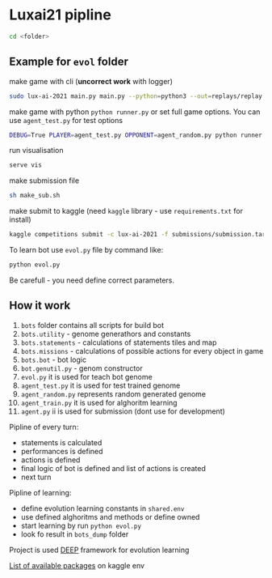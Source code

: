 # Luxai21 pipline

```sh
cd <folder>
```

## Example for `evol` folder

make game with cli (**uncorrect work** with logger)

```bash
sudo lux-ai-2021 main.py main.py --python=python3 --out=replays/replay.json
```

make game with python `python runner.py` or set full game options. You can use `agent_test.py` for test options

```bash
DEBUG=True PLAYER=agent_test.py OPPONENT=agent_random.py python runner.py
```

run visualisation

```bash
serve vis
```

make submission file

```bash
sh make_sub.sh
```

make submit to kaggle (need `kaggle` library - use `requirements.txt` for install)

```bash
kaggle competitions submit -c lux-ai-2021 -f submissions/submission.tar.gz -m "submission"
```

To learn bot use `evol.py` file by command like:

```bash
python evol.py
```

Be carefull - you need define correct parameters.

## How it work

1. `bots` folder contains all scripts for build bot
2. `bots.utility` - genome generathors and constants
3. `bots.statements` - calculations of statements tiles and map
4. `bots.missions` - calculations of possible actions for every object in game
5. `bots.bot` - bot logic
6. `bot.genutil.py` - genom constructor
7. `evol.py` it is used for teach bot genome
8. `agent_test.py` it is used for test trained genome
9. `agent_random.py` represents random generated genome
10. `agent_train.py` it is used for alghoritm learning
11. `agent.py` ii is used for submission (dont use for development)

Pipline of every turn:

- statements is calculated
- performances is defined
- actions is defined
- final logic of bot is defined and list of actions is created
- next turn

Pipline of learning:

- define evolution learning constants in `shared.env`
- use defined alghoritms and methods or define owned
- start learning by run `python evol.py`
- look fo result in `bots_dump` folder

Project is used [DEEP](https://deap.readthedocs.io/en/master/) framework for evolution learning

[List of available packages](https://github.com/Lux-AI-Challenge/Lux-Design-2021/blob/master/kaggle_engine/pythonpackages.txt) on kaggle env
